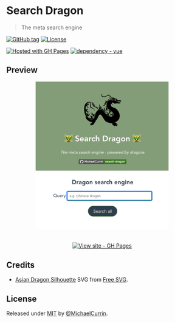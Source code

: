 # Search Dragon
> The meta search engine

<!-- Badges generated with https://michaelcurrin.github.io/badge-generator/ -->
[![GitHub tag](https://img.shields.io/github/tag/MichaelCurrin/search-dragon?include_prereleases=&sort=semver)](https://github.com/MichaelCurrin/search-dragon/releases/)
[![License](https://img.shields.io/badge/License-MIT-blue)](#license)

[![Hosted with GH Pages](https://img.shields.io/badge/Hosted_with-GitHub_Pages-blue?logo=github&logoColor=white)](https://pages.github.com/)
[![dependency - vue](https://img.shields.io/badge/vue-3-blue)](https://www.npmjs.com/package/vue)


## Preview

<div align="center">
    <a href="https://michaelcurrin.github.io/search-dragon/">
        <img src="/sample.png" alt="Sample screenshot" title="Sample screenshot" width="350" />
    </a>
</div>

<br>

<div align="center">

[![View site - GH Pages](https://img.shields.io/badge/View_site-GH_Pages-2ea44f?style=for-the-badge)](https://michaelcurrin.github.io/search-dragon/)

</div>


## Credits

- [Asian Dragon Silhouette](/assets/logo.svg) SVG from [Free SVG](https://freesvg.org/asian-dragon-silhouette).


## License

Released under [MIT](/LICENSE) by [@MichaelCurrin](https://github.com/MichaelCurrin).
